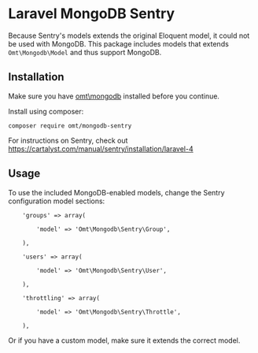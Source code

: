 Laravel MongoDB Sentry
======================

Because Sentry's models extends the original Eloquent model, it could not be used with MongoDB. This package includes models that extends `Omt\Mongodb\Model` and thus support MongoDB.

Installation
------------

Make sure you have [omt\mongodb](https://github.com/maoht87/MongoDB) installed before you continue.

Install using composer:

    composer require omt/mongodb-sentry

For instructions on Sentry, check out https://cartalyst.com/manual/sentry/installation/laravel-4

Usage
-----

To use the included MongoDB-enabled models, change the Sentry configuration model sections:

```
    'groups' => array(

        'model' => 'Omt\Mongodb\Sentry\Group',

    ),

    'users' => array(

        'model' => 'Omt\Mongodb\Sentry\User',

    ),

    'throttling' => array(

        'model' => 'Omt\Mongodb\Sentry\Throttle',

    ),
```

Or if you have a custom model, make sure it extends the correct model.
